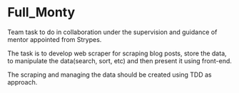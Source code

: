 # Full_Monty

Team task to do in collaboration under the supervision and guidance of mentor appointed from Strypes.

The task is to develop web scraper for scraping blog posts, store the data, to manipulate the data(search, sort, etc) and then present it using front-end.

The scraping and managing the data should be created using TDD as approach.